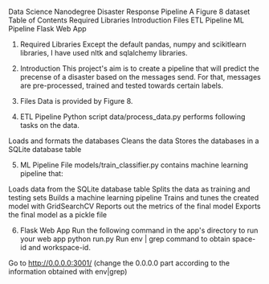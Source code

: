 Data Science Nanodegree
Disaster Response Pipeline
A Figure 8 dataset
Table of Contents
Required Libraries
Introduction
Files
ETL Pipeline
ML Pipeline
Flask Web App

1. Required Libraries
Except the default pandas, numpy and scikitlearn libraries, I have used nltk and sqlalchemy libraries.

2. Introduction
This project's aim is to create a pipeline that will predict the precense of a disaster based on the messages send. For that, messages are pre-processed, trained and tested towards certain labels.
3. Files
Data is provided by Figure 8.

4. ETL Pipeline
Python script data/process_data.py performs following tasks on the data.

Loads and formats the databases
Cleans the data
Stores the databases in a SQLite database table

5. ML Pipeline
File models/train_classifier.py contains machine learning pipeline that:

Loads data from the SQLite database table
Splits the data as training and testing sets
Builds a machine learning pipeline
Trains and tunes the created model with GridSearchCV
Reports out the metrics of the final model
Exports the final model as a pickle file

6. Flask Web App
Run the following command in the app's directory to run your web app python run.py
Run env | grep command to obtain space-id and workspace-id.

Go to http://0.0.0.0:3001/ (change the 0.0.0.0 part according to the information obtained with env|grep)
